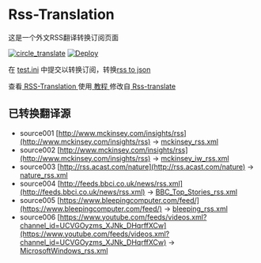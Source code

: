 # Rss-Translation

这是一个外文RSS翻译转换订阅页面 

[![circle_translate](https://github.com/lingdujieshuo/Rss-Translation/actions/workflows/circle_translate.yml/badge.svg)](https://github.com/lingdujieshuo/Rss-Translation/actions/workflows/circle_translate.yml)
[![Deploy](https://github.com/lingdujieshuo/Rss-Translation/actions/workflows/jekyll-gh-pages.yml/badge.svg)](https://github.com/lingdujieshuo/Rss-Translation/actions/workflows/jekyll-gh-pages.yml)

在 [test.ini](https://github.com/lingdujieshuo/Rss-Translation/blob/main/test.ini) 中提交以转换订阅，转换[rss to json](https://rss2json.com/)

查看[ RSS-Translation ](https://lingdujieshuo.github.io/RSS-Translation)使用[ 教程 ](https://www.tjsky.net/tutorial/644)修改自[ Rss-translate ](https://github.com/rcy1314/Rss-Translation/)

## 已转换翻译源

 - source001 [http://www.mckinsey.com/insights/rss](http://www.mckinsey.com/insights/rss) -> [mckinsey_rss.xml](rss/mckinsey_rss.xml)
 - source002 [http://www.mckinsey.com/insights/rss](http://www.mckinsey.com/insights/rss) -> [mckinsey_iw_rss.xml](rss/mckinsey_iw_rss.xml)
 - source003 [http://rss.acast.com/nature](http://rss.acast.com/nature) -> [nature_rss.xml](rss/nature_rss.xml)
 - source004 [http://feeds.bbci.co.uk/news/rss.xml](http://feeds.bbci.co.uk/news/rss.xml) -> [BBC_Top_Stories_rss.xml](rss/BBC_Top_Stories_rss.xml)
 - source005 [https://www.bleepingcomputer.com/feed/](https://www.bleepingcomputer.com/feed/) -> [bleeping_rss.xml](rss/bleeping_rss.xml)
 - source006 [https://www.youtube.com/feeds/videos.xml?channel_id=UCVGOyzms_XJNk_DHqrffXCw](https://www.youtube.com/feeds/videos.xml?channel_id=UCVGOyzms_XJNk_DHqrffXCw) -> [MicrosoftWindows_rss.xml](rss/MicrosoftWindows_rss.xml)
